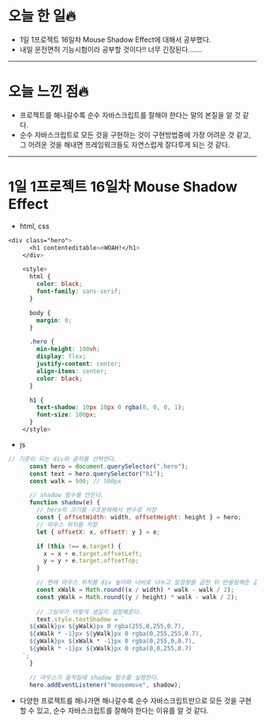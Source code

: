 # 오늘 한 일🔥

- 1일 1프로젝트 16일차 Mouse Shadow Effect에 대해서 공부했다.
- 내일 운전면허 기능시험이라 공부할 것이다!! 너무 긴장된다.......

---

# 오늘 느낀 점🔥

- 프로젝트를 해나갈수록 순수 자바스크립트를 잘해야 한다는 말의 본질을 알 것 같다.
- 순수 자바스크립트로 모든 것을 구현하는 것이 구현방법중에 가장 어려운 것 같고, 그 어려운 것을 해내면 프레임워크들도 자연스럽게 잘다루게 되는 것 같다.

---

# 1일 1프로젝트 16일차  Mouse Shadow Effect

- html, css

```css
<div class="hero">
      <h1 contenteditable>🔥WOAH!</h1>
    </div>

    <style>
      html {
        color: black;
        font-family: sans-serif;
      }

      body {
        margin: 0;
      }

      .hero {
        min-height: 100vh;
        display: flex;
        justify-content: center;
        align-items: center;
        color: black;
      }

      h1 {
        text-shadow: 10px 10px 0 rgba(0, 0, 0, 1);
        font-size: 100px;
      }
    </style>
```

- js

```jsx
// 기준이 되는 div와 글자를 선택한다.
      const hero = document.querySelector(".hero");
      const text = hero.querySelector("h1");
      const walk = 500; // 500px

      // shadow 함수를 만든다.
      function shadow(e) {
        // hero의 크기를 구조분해해서 변수로 저장
        const { offsetWidth: width, offsetHeight: height } = hero;
        // 마우스 위치를 저장
        let { offsetX: x, offsetY: y } = e;

        if (this !== e.target) {
          x = x + e.target.offsetLeft;
          y = y + e.target.offsetTop;
        }

        // 현재 마우스 위치를 div 높이와 너비로 나누고 일정량을 곱한 뒤 반올림해준 값을 변수로 담는다.
        const xWalk = Math.round((x / width) * walk - walk / 2);
        const yWalk = Math.round((y / height) * walk - walk / 2);
        
        // 그림자가 어떻게 생길지 설정해준다.
        text.style.textShadow = `
      ${xWalk}px ${yWalk}px 0 rgba(255,0,255,0.7),
      ${xWalk * -1}px ${yWalk}px 0 rgba(0,255,255,0.7),
      ${yWalk}px ${xWalk * -1}px 0 rgba(0,255,0,0.7),
      ${yWalk * -1}px ${xWalk}px 0 rgba(0,0,255,0.7)
    `;
      }

      // 마우스가 움직일때 shadow 함수를 실행한다.
      hero.addEventListener("mousemove", shadow);
```

- 다양한 프로젝트를 해나가면 해나갈수록 순수 자바스크립트만으로 모든 것을 구현할 수 있고, 순수 자바스크립트를 잘해야 한다는 이유를 알 것 같다.
